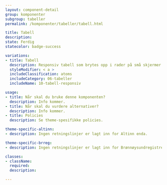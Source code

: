 ```yaml
---
layout: component-detail
group: komponenter
subgroup: tabeller
permalink: /komponenter/tabeller/tabell.html

title: Tabell
description:
state: Ferdig
statecolor: badge-success

variations:
- title: Tabell
  description: Responsiv tabell som brytes opp i rader på små skjermer 
  styleModifier: < a >
  includeClassification: atoms
  includeCategory: 06-tabeller
  includeName: 10-tabell-responsiv

usage:
- title: Når skal du bruke denne komponenten?
  description: Info kommer.
- title: Når skal du vurdere alternativer?
  description: Info kommer.
- title: Policies
  description: Se theme-spesifikke policies.

theme-specific-altinn:
- description: Ingen retningslinjer er lagt inn for Altinn enda.

theme-specific-brreg:
- description: Ingen retningslinjer er lagt inn for Brønnøysundregistrene enda.

classes:
- className:
  required:
  description:

---
```

